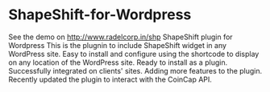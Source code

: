 # ShapeShift-for-Wordpress
See the demo on http://www.radelcorp.in/shp
ShapeShift plugin for Wordpress
This is the plugnin to include ShapeShift widget in any WordPress site.
Easy to install and configure using the shortcode to display on any location of the WordPress site.
Ready to install as a plugin. Successfully integrated on clients' sites. Adding more features to the plugin.
Recently updated the plugin to interact with the CoinCap API.
